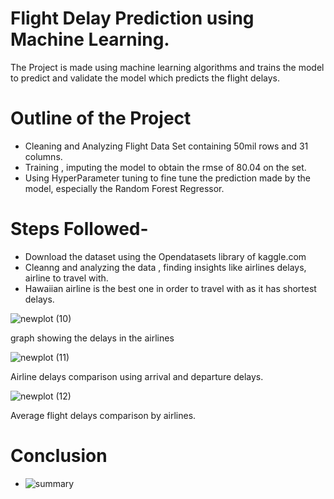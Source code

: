 # Flight Delay Prediction using Machine Learning.
The Project is made using machine learning algorithms and trains the model to predict and validate the model which predicts the flight delays.

# Outline of the Project

* Cleaning and Analyzing Flight Data Set containing 50mil rows and 31 columns.
* Training , imputing the model to obtain the rmse of 80.04 on the set.
* Using HyperParameter tuning to fine tune the prediction made by the model, especially the Random Forest Regressor.

# Steps Followed-

* Download the dataset using the Opendatasets library of kaggle.com
* Cleanng and analyzing the data , finding insights like airlines delays, airline to travel with.
* Hawaiian airline is the best one in order to travel with as it has shortest delays.

![newplot (10)](https://user-images.githubusercontent.com/17110624/235412763-59647a1e-3dab-488f-ade4-f85f871ade88.png)

graph showing the delays in the airlines

![newplot (11)](https://user-images.githubusercontent.com/17110624/235412854-ee40a32f-485e-49e7-a8e4-888d43b552bd.png)

Airline delays comparison using arrival and departure delays.

![newplot (12)](https://user-images.githubusercontent.com/17110624/235412984-03de9593-82f9-475e-bc8b-976c437989a1.png)

Average flight delays comparison by airlines.

# Conclusion

* ![summary](https://user-images.githubusercontent.com/17110624/235413473-d809ec6f-82dc-48e1-82ac-a4261b661131.jpg)
